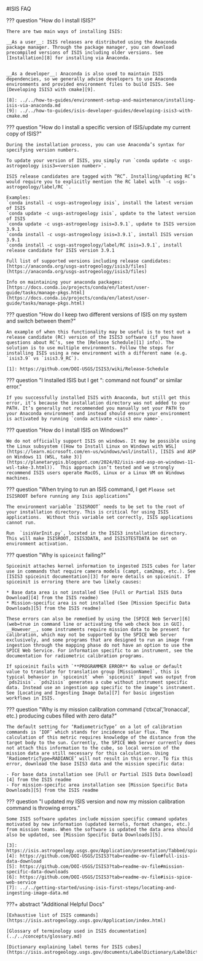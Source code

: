 #ISIS FAQ

??? question "How do I install ISIS?"

    There are two main ways of installing ISIS:

    __As a user__: ISIS releases are distributed using the Anaconda package manager. Through the package manager, you can download precompiled versions of ISIS including older versions. See [Installation][8] for installing via Anaconda. 


    __As a developer__: Anaconda is also used to maintain ISIS dependencies, so we generally advise developers to use Anaconda environments and provided environment files to build ISIS. See [Developing ISIS3 with cmake][9].

    [8]: ../../how-to-guides/environment-setup-and-maintenance/installing-isis-via-anaconda.md
    [9]: ../../how-to-guides/isis-developer-guides/developing-isis3-with-cmake.md


??? question "How do I install a specific version of ISIS/update my current copy of ISIS?"

    During the installation process, you can use Anaconda’s syntax for specifying version numbers. 

    To update your version of ISIS, you simply run `conda update -c usgs-astrogeology isis3=<version number>`.

    ISIS release candidates are tagged with “RC”. Installing/updating RC’s would require you to explicitly mention the RC label with `-c usgs-astrogeology/label/RC `. 

    Examples: 
    `conda install -c usgs-astrogeology isis`, install the latest version of ISIS
    `conda update -c usgs-astrogeology isis`, update to the latest version of ISIS
    `conda update -c usgs-astrogeology isis=3.9.1`, update to ISIS version 3.9.1
    `conda install -c usgs-astrogeology isis=3.9.1`, install ISIS version 3.9.1
    `conda install -c usgs-astrogeology/label/RC isis=3.9.1`, install release candidate for ISIS version 3.9.1 

    Full list of supported versions including release candidates: [https://anaconda.org/usgs-astrogeology/isis3/files](https://anaconda.org/usgs-astrogeology/isis3/files) 

    Info on maintaining your anaconda packages: [https://docs.conda.io/projects/conda/en/latest/user-guide/tasks/manage-pkgs.html](https://docs.conda.io/projects/conda/en/latest/user-guide/tasks/manage-pkgs.html)

??? question "How do I keep two different versions of ISIS on my system and switch between them?"

    An example of when this functionality may be useful is to test out a release candidate (RC) version of the ISIS3 software (if you have questions about RC’s, see the [Release Schedule][1] info). The solution is to use multiple environments. Follow the steps for installing ISIS using a new environment with a different name (e.g. `isis3.9` vs `isis3.9_RC`).

    [1]: https://github.com/DOI-USGS/ISIS3/wiki/Release-Schedule

??? question "I Installed ISIS but I get “<app>: command not found” or similar error."

    If you successfully installed ISIS with Anaconda, but still get this error, it’s because the installation directory was not added to your PATH. It’s generally not recommended you manually set your PATH to your Anaconda environment and instead should ensure your environment is activated by running `conda activate <isis3 env name>`. 

??? question "How do I install ISIS on Windows?"

    We do not officially support ISIS on windows. It may be possible using the Linux subsystem ([How to Install Linux on Windows with WSL](https://learn.microsoft.com/en-us/windows/wsl/install), [ISIS and ASP on Windows 11 (WSL, take 3)](https://planetarygis.blogspot.com/2024/02/isis-and-asp-on-windows-11-wsl-take-3.html)).  This approach isn’t tested and we strongly recommend ISIS users operate MacOS, Linux or a Linux VM on Windows machines.

??? question "When trying to run an ISIS command, I get `Please set ISISROOT before running any Isis applications`"

    The environment variable `ISISROOT` needs to be set to the root of your installation directory. This is critical for using ISIS applications.  Without this variable set correctly, ISIS applications cannot run.

    Run  `isisVarInit.py`, located in the ISIS3 installation directory. This will make ISISROOT, ISIS3DATA, and ISIS3TESTDATA be set on environment activation.  


??? question "Why is `spiceinit` failing?"

    Spiceinit attaches kernel information to ingested ISIS cubes for later use in commands that require camera models (campt, cam2map, etc.). See [ISIS3 spiceinit documentation][3] for more details on spiceinit. If spiceinit is erroring there are two likely causes:

    * Base data area is not installed (See [Full or Partial ISIS Data Download][4] from the ISIS readme)
    * Mission-specific area is not installed (See [Mission Specific Data Downloads][5] from the ISIS readme)

    These errors can also be remedied by using the [SPICE Web Server][6] (web=true in command line or activating the web check box in GUI). __However__, some instruments require mission data to be present for calibration, which may not be supported by the SPICE Web Server exclusively, and some programs that are designed to run an image from ingestion through the mapping phase do not have an option to use the SPICE Web Service. For information specific to an instrument, see the documentation for radiometric calibration programs. 

    If spiceinit fails with `**PROGRAMMER ERROR** No value or default value to translate for translation group [MissionName]`, this is typical behavior in `spiceinit` when `spiceinit` input was output from `pds2isis`. `pds2isis` generates a cube without instrument specific data. Instead use an ingestion app specific to the image’s instrument. See [Locating and Ingesting Image Data][7] for basic ingestion workflows in ISIS. 

??? question "Why is my mission calibration command (‘ctxcal’,’lronaccal’, etc.) producing cubes filled with zero data?"

    The default setting for ‘RadiometricType’ on a lot of calibration commands is ‘IOF’ which stands for incidence solar flux. The calculation of this metric requires knowledge of the distance from the target body to the sun. Currently, the SPICE Web Server currently does not attach this information to the cube, so local version of the mission data are still necessary for this calculation. Using ‘RadiometricType=RADIANCE’ will not result in this error. To fix this error, download the base ISIS3 data and the mission specific data:

    - For base data installation see [Full or Partial ISIS Data Download][4] from the ISIS readme
    - For mission-specific area installation see [Mission Specific Data Downloads][5] from the ISIS readme

??? question "I updated my ISIS version and now my mission calibration command is throwing errors."

    Some ISIS software updates include mission specific command updates motivated by new information (updated kernels, format changes, etc.) from mission teams. When the software is updated the data area should also be updated, see [Mission Specific Data Downloads][5].

    [3]: https://isis.astrogeology.usgs.gov/Application/presentation/Tabbed/spiceinit/spiceinit.html
    [4]: https://github.com/DOI-USGS/ISIS3?tab=readme-ov-file#full-isis-data-download
    [5]: https://github.com/DOI-USGS/ISIS3?tab=readme-ov-file#mission-specific-data-downloads
    [6]: https://github.com/DOI-USGS/ISIS3?tab=readme-ov-file#isis-spice-web-service
    [7]: ../../getting-started/using-isis-first-steps/locating-and-ingesting-image-data.md

???+ abstract "Additional Helpful Docs"

    [Exhaustive list of ISIS commands](https://isis.astrogeology.usgs.gov/Application/index.html)

    [Glossary of terminology used in ISIS documentation](../../concepts/glossary.md)

    [Dictionary explaining label terms for ISIS cubes](https://isis.astrogeology.usgs.gov/documents/LabelDictionary/LabelDictionary.html)
